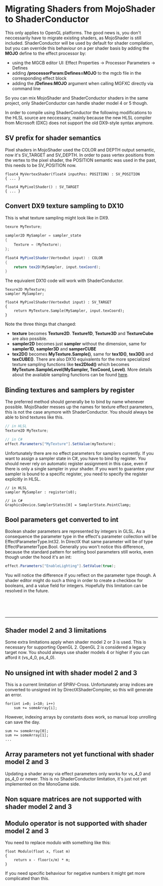 
# Migrating Shaders from MojoShader to ShaderConductor

This only applies to OpenGL platforms.
The good news is, you don't neccessarily have to migrate existing shaders, as MojoShader is still included. ShaderConductor will be used by default for shader compilation, but you can override this behaviour on a per shader basis by adding the <b>MOJO</b> define to the effect processor by: 

- using the MGCB editor UI: Effect Properties -> Processor Parameters -> Defines
- adding <b>/processorParam:Defines=MOJO</b> to the mgcb file in the corresponding effect block
- adding the <b>/Defines:MOJO</b> argument when calling MGFXC directly via command line

So you can mix MojoShader and ShaderConductor shaders in the same project, only ShaderConductor can handle shader model 4 or 5 though.
<br>

In order to compile using ShaderConductor the following modifications to the HLSL source are neccessary, mainly because the new HLSL compiler from Microsoft (DXC) does not support the old DX9-style syntax anymore. 

## SV prefix for shader semantics
Pixel shaders in MojoShader used the COLOR and DEPTH output semantic, now it's SV_TARGET and SV_DEPTH.
In order to pass vertex positions from the vertex to the pixel shader, the POSITION semantic was used in the past, this needs to be SV_POSITION now.
```HLSL
float4 MyVertexShader(float4 inputPos: POSITION) : SV_POSITION
{ ... }

float4 MyPixelShader() : SV_TARGET
{ ... }
```

## Convert DX9 texture sampling to DX10
This is what texture sampling might look like in DX9.

```C#
texure MyTexture;
    
sampler2D MySampler = sampler_state 
{
    Texture = (MyTexture);
};

float4 MyPixelShader(VertexOut input) : COLOR
{
    return tex2D(MySampler, input.texCoord);
}
```

The equivalent DX10 code will work with ShaderConductor.   
```HLSL
Texure2D MyTexture;
sampler MySampler;

float4 MyPixelShader(VertexOut input) : SV_TARGET
{
    return MyTexture.Sample(MySampler, input.texCoord);
}
```
Note the three things that changed:
- **texture** becomes **Texture2D**. **Texture1D**, **Texture3D** and **TextureCube** are also possible.
- **sampler2D** becomes just **sampler** without the dimension, same for **sampler1D**, **sampler3D** and **samperCUBE**
- **tex2D()** becomes **MyTexture.Sample()**, same for **tex1D()**, **tex3D()** and **texCUBE()**. There are also DX10 equivalents for the more specialized texture sampling functions like **tex2Dlod()** which becomes **MyTexture.SampleLevel(MySampler, TexCoord, Level)**. More details about the available sampling functions can be found [here](https://docs.microsoft.com/en-us/windows/win32/direct3dhlsl/dx-graphics-hlsl-to-type).

## Binding textures and samplers by register
The preferred method should generally be to bind by name whenever possible. MojoShader messes up the names for texture effect parameters, this is not the case anymore with ShaderConductor. You should always be able to bind textures like this.
```C#
// in HLSL
Texture2D MyTexture;

// in C#
effect.Parameters["MyTexture"].SetValue(myTexture);
```
Unfortunately there are no effect parameters for samplers currently. If you want to assign a sampler state in C#, you have to bind by register. You should never rely on automatic register assignment in this case, even if there is only a single sampler in your shader. If you want to guarantee your sampler is bound to a specific register, you need to specify the register explicitly in HLSL.
```HLSL
// in HLSL
sampler MySampler : register(s0);

// in C#
GraphicsDevice.SamplerStates[0] = SamplerState.PointClamp;
```

## Bool parameters get converted to int
Boolean shader parameters are represented by integers in GLSL. As a consequence the parameter type in the effect's parameter collection will be EffectParameterType.Int32. In DirectX that same parameter will be of type EffectParameterType.Bool. Generally you won't notice this difference, because the standard pattern for setting bool parameters still works, even though under the hood it's an int:
```C#
effect.Parameters["EnableLighting"].SetValue(true);
```
You will notice the difference if you reflect on the parameter type though. A shader editor might do such a thing in order to create a checkbox for booleans, and a value field for integers. Hopefully this limitation can be resolved in the future.  

<br><br><br>
<hr>

## Shader model 2 and 3 limitations
Some extra limitations apply when shader model 2 or 3 is used. This is necessary for supporting OpenGL 2. OpenGL 2 is considered a legacy target now. You should always use shader models 4 or higher if you can afford it (vs_4_0, ps_4_0). 

## No unsigned int with shader model 2 and 3
This is a current limitation of SPIRV-Cross. Unfortunately array indices are converted to unsigned int by DirectXShaderCompiler, so this will generate an error.
```HLSL
for(int i=0; i<10; i++)
    sum += someArray[i];
```
However, indexing arrays by constants does work, so manual loop unrolling can save the day.
```HLSL
sum += someArray[0];
sum += someArray[1];
...
```

## Array parameters not yet functional with shader model 2 and 3
Updating a shader array via effect parameters only works for vs_4_0 and ps_4_0 or newer. This is no ShaderConductor limitation, it's just not yet implemented on the MonoGame side. 

## Non square matrices are not supported with shader model 2 and 3

## Modulo operator is not supported with shader model 2 and 3
You need to replace modulo with something like this:
```HLSL
float Modulo(float x, float m) 
{
    return x - floor(x/m) * m;
}
```
If you need specific behaviour for negative numbers it might get more complicated than this. 

